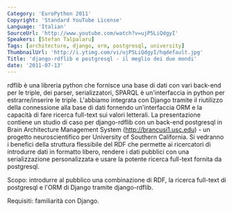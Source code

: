 ```yaml
---
Category: 'EuroPython 2011'
Copyright: 'Standard YouTube License'
Language: 'Italian'
SourceUrl: 'http://www.youtube.com/watch?v=ujP5LiQdgyI'
Speakers: [Stefan Talpalaru]
Tags: [architecture, django, orm, postgresql, university]
ThumbnailUrl: 'http://i.ytimg.com/vi/ujP5LiQdgyI/hqdefault.jpg'
Title: 'django-rdflib e postgresql - il meglio dei due mondi'
date: '2011-07-13'
---
```

rdflib è una libreria python che fornisce una base di dati con vari back-end
per le triple, dei parser, serializzatori, SPARQL è un'interfaccia in python
per estrarre/inserire le triple. L'abbiamo integrata con Django tramite il
riutilizzo della connessione alla base di dati fornendo un'interfaccia ORM e
la capacità di fare ricerca full-text sui valori letterali. La presentazione
contiene un studio di caso per django-rdflib con un back-end postgresql in
Brain Architecture Management System (http://brancusi1.usc.edu) - un progetto
neuroscientifico per University of Southern California. Si vedranno i benefici
della struttura flessibile del RDF che permette ai ricercatori di introdurre
dati in formatto libero, rendere i dati pubblici con una serializzazione
personalizzata e usare la potente ricerca full-text fornita da postgresql.

Scopo: introdurre al pubblico una combinazione di RDF, la ricerca full-text di
postgresql e l'ORM di Django tramite django-rdflib.

Requisiti: familiarità con Django.

